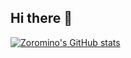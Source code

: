 ## Hi there 👋

<!--
**Zoromino/Zoromino** is a ✨ _special_ ✨ repository because its `README.md` (this file) appears on your GitHub profile.

Here are some ideas to get you started:

- 🔭 I’m currently working on ...
- 🌱 I’m currently learning ...
- 👯 I’m looking to collaborate on ...
- 🤔 I’m looking for help with ...
- 💬 Ask me about ...
- 📫 How to reach me: ...
- 😄 Pronouns: ...
- ⚡ Fun fact: ...
-->

[![Zoromino's GitHub stats](https://github-readme-stats.vercel.app/api?username=zoromino)](https://github.com/anuraghazr/github-readme-stats)




